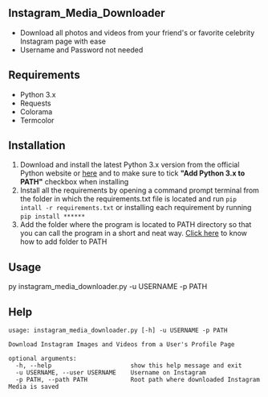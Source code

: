 ## Instagram_Media_Downloader
- Download all photos and videos from your friend's or favorite celebrity Instagram page with ease
- Username and Password not needed

## Requirements
- Python 3.x
- Requests
- Colorama
- Termcolor

## Installation
1. Download and install the latest Python 3.x version from the official Python website or [here](https://www.python.org/downloads/) and to make sure to tick **"Add Python 3.x to PATH"** checkbox when installing
2. Install all the requirements by opening a command prompt terminal from the folder in which the requirements.txt file is located and run `pip intall -r requirements.txt` or installing each requirement by running `pip install ******`
3. Add the folder where the program is located to PATH directory so that you can call the program in a short and neat way. [Click here](https://docs.alfresco.com/4.2/tasks/fot-addpath.html) to know how to add folder to PATH

## Usage
py instagram_media_downloader.py -u USERNAME -p PATH

## Help
```
usage: instagram_media_downloader.py [-h] -u USERNAME -p PATH

Download Instagram Images and Videos from a User's Profile Page

optional arguments:
  -h, --help                      show this help message and exit
  -u USERNAME, --user USERNAME    Username on Instagram
  -p PATH, --path PATH            Root path where downloaded Instagram Media is saved
  ```
